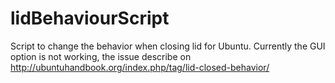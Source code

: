 # lidBehaviourScript
Script to change the behavior when closing lid for Ubuntu.
Currently the GUI option is not working, the issue describe on http://ubuntuhandbook.org/index.php/tag/lid-closed-behavior/
